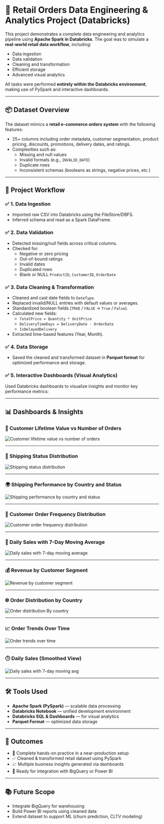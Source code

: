 # 🧠 Retail Orders Data Engineering & Analytics Project (Databricks)

This project demonstrates a complete data engineering and analytics pipeline using **Apache Spark in Databricks**. The goal was to simulate a **real-world retail data workflow**, including:

- Data ingestion
- Data validation
- Cleaning and transformation
- Efficient storage
- Advanced visual analytics

All tasks were performed **entirely within the Databricks environment**, making use of PySpark and interactive dashboards.

---

## 📦 Dataset Overview

The dataset mimics a **retail e-commerce orders system** with the following features:

- 25+ columns including order metadata, customer segmentation, product pricing, discounts, promotions, delivery dates, and ratings.
- Complexities such as:
  - Missing and null values
  - Invalid formats (e.g., `INVALID_DATE`)
  - Duplicate rows
  - Inconsistent schemas (booleans as strings, negative prices, etc.)

---

## 🔄 Project Workflow

### ✅ 1. Data Ingestion
- Imported raw CSV into Databricks using the FileStore/DBFS.
- Inferred schema and read as a Spark DataFrame.

### ✅ 2. Data Validation
- Detected missing/null fields across critical columns.
- Checked for:
  - Negative or zero pricing
  - Out-of-bound ratings
  - Invalid dates
  - Duplicated rows
  - Blank or NULL `ProductID`, `CustomerID`, `OrderDate`

### ✅ 3. Data Cleaning & Transformation
- Cleaned and cast date fields to `DateType`.
- Replaced invalid/NULL entries with default values or averages.
- Standardized boolean fields (`TRUE` / `FALSE` → `True` / `False`).
- Calculated new fields:
  - `TotalPrice = Quantity * UnitPrice`
  - `DeliveryTimeDays = DeliveryDate - OrderDate`
  - `IsDelayedDelivery`
- Extracted time-based features (Year, Month).

### ✅ 4. Data Storage
- Saved the cleaned and transformed dataset in **Parquet format** for optimized performance and storage.

### ✅ 5. Interactive Dashboards (Visual Analytics)
Used Databricks dashboards to visualize insights and monitor key performance metrics:

---

## 📊 Dashboards & Insights

### 🧮 Customer Lifetime Value vs Number of Orders
![Customer lifetime value vs number of orders](/image/image.png)

---

### 🚚 Shipping Status Distribution
![Shipping status distribution](/image/image-1.png)

---

### 🌍 Shipping Performance by Country and Status
![Shipping performance by country and status](/image/image-2.png)

---

### 🔁 Customer Order Frequency Distribution
![Customer order frequency distribution](/image/image-3.png)

---

### 📅 Daily Sales with 7-Day Moving Average
![Daily sales with 7-day moving average](/image/image-4.png)

---

### 💰 Revenue by Customer Segment
![Revenue by customer segment](/image/image-5.png)

---

### 🌐 Order Distribution by Country
![Order distribution By country](/image/image-6.png)

---

### 📈 Order Trends Over Time
![Order trends over time](/image/image-7.png)

---

### 🕒 Daily Sales (Smoothed View)
![Daily sales with 7-day moving avg ](/image/image-8.png)

---

## 🛠️ Tools Used
- **Apache Spark (PySpark)** — scalable data processing
- **Databricks Notebook** — unified development environment
- **Databricks SQL & Dashboards** — for visual analytics
- **Parquet Format** — optimized data storage

---

## 🏁 Outcomes
- 🚀 Complete hands-on practice in a near-production setup
- ✅ Cleaned & transformed retail dataset using PySpark
- 📈 Multiple business insights generated via dashboards
- 🔄 Ready for integration with BigQuery or Power BI

---

## 📚 Future Scope
- Integrate BigQuery for warehousing
- Build Power BI reports using cleaned data
- Extend dataset to support ML (churn prediction, CLTV modeling)
